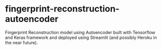 # fingerprint-reconstruction-autoencoder
Fingerprint Reconstruction model using Autoencoder built with Tensorflow and Keras framework and deployed using Streamlit (and possibly Heroku in the near future).
